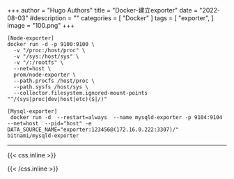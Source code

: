 +++
author = "Hugo Authors"
title = "Docker-建立exporter"
date = "2022-08-03"
#description = ""
categories = [
    "Docker"
]
tags = [
    "exporter",
]
image = "100.png"
+++



    [Node-exporter]
    docker run -d -p 9100:9100 \
      -v "/proc:/host/proc" \
      -v "/sys:/host/sys" \
      -v "/:/rootfs" \
      --net=host \
      prom/node-exporter \
      --path.procfs /host/proc \
      --path.sysfs /host/sys \
      --collector.filesystem.ignored-mount-points "^/(sys|proc|dev|host|etc)($|/)"
  
    [Mysql-exporter]
     docker run -d  --restart=always  --name mysqld-exporter -p 9104:9104   --net=host  --pid="host" -e DATA_SOURCE_NAME="exporter:123456@(172.16.0.222:3307)/"   bitnami/mysqld-exporter


***

{{< css.inline >}}
<style>
.emojify {
	font-family: Apple Color Emoji, Segoe UI Emoji, NotoColorEmoji, Segoe UI Symbol, Android Emoji, EmojiSymbols;
	font-size: 2rem;
	vertical-align: middle;
}
@media screen and (max-width:650px) {
  .nowrap {
    display: block;
    margin: 25px 0;
  }
}
</style>
{{< /css.inline >}}
